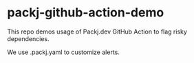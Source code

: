 # packj-github-action-demo
This repo demos usage of Packj.dev GitHub Action to flag risky dependencies. 

We use .packj.yaml to customize alerts. 
